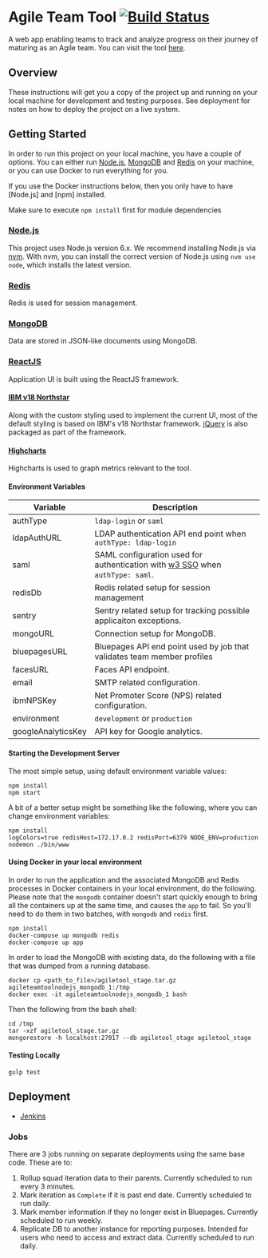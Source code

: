 # Agile Team Tool [![Build Status](https://travis.ibm.com/AgileAcademy/agile-team-tool-nodejs.svg?token=GEQPqR4dViSH8CpMeuaS&branch=master)](https://travis.ibm.com/AgileAcademy/agile-team-tool-nodejs)

A web app enabling teams to track and analyze progress on their journey of maturing as an Agile team. You can visit the tool [here](https://ibm.biz/AgileTeamTool).

## Overview

These instructions will get you a copy of the project up and running on your local machine for development and testing purposes. See deployment for notes on how to deploy the project on a live system.

## Getting Started
In order to run this project on your local machine, you have a couple of options. You can either run [Node.js](https://nodejs.org/en/), [MongoDB](https://www.mongodb.com/) and [Redis](https://redis.io/) on your machine, or you can use Docker to run everything for you.

If you use the Docker instructions below, then you only have to have [Node.js] and [npm] installed.

Make sure to execute `npm install` first for module dependencies

### [Node.js](https://nodejs.org/en/)
This project uses Node.js version 6.x. We recommend installing Node.js via [nvm](https://github.com/creationix/nvm). With nvm, you can install the correct version of Node.js using `nvm use node`, which installs the latest version.

### [Redis](https://redis.io/)
Redis is used for session management.

### [MongoDB](https://www.mongodb.com/)
Data are stored in JSON-like documents using MongoDB.

### [ReactJS](https://facebook.github.io/react/)
Application UI is built using the ReactJS framework.

#### [IBM v18 Northstar](http://ibmdev.webmaster.ibm.com/resources/index.php?filter=v18)
Along with the custom styling used to implement the current UI, most of the default styling is based on IBM's v18 Northstar framework. [jQuery](https://jquery.com/) is also packaged as part of the framework.

#### [Highcharts](https://www.highcharts.com/)
Highcharts is used to graph metrics relevant to the tool.

#### Environment Variables

| Variable            | Description                                                                                                                         |
|---------------------|-------------------------------------------------------------------------------------------------------------------------------------|
| authType            | `ldap-login` or `saml`                                                                                                              |
| ldapAuthURL         | LDAP authentication API end point when `authType: ldap-login`                                                                       |
| saml                | SAML configuration used for authentication with [w3 SSO](https://w3.innovate.ibm.com/tools/sso/home.html) when `authType: saml`.    |
| redisDb             | Redis related setup for session management                                                                                          |
| sentry              | Sentry related setup for tracking possible applicaiton exceptions.                                                                  |
| mongoURL            | Connection setup for MongoDB.                                                                                                       |
| bluepagesURL        | Bluepages API end point used by job that validates team member profiles                                                             |
| facesURL            | Faces API endpoint.                                                                                                                 |
| email               | SMTP related configuration.                                                                                                         |
| ibmNPSKey           | Net Promoter Score (NPS) related configuration.                                                                                     |
| environment         | `development` or `production`                                                                                                       |
| googleAnalyticsKey  | API key for Google analytics.                                                                                                       |

#### Starting the Development Server
The most simple setup, using default environment variable values:

```
npm install
npm start
```
A bit of a better setup might be something like the following, where you can change environment variables:

```
npm install
logColors=true redisHost=172.17.0.2 redisPort=6379 NODE_ENV=production nodemon ./bin/www
```

#### Using Docker in your local environment
In order to run the application and the associated MongoDB and Redis processes in Docker containers in your local environment, do the following. Please note that the `mongodb` container doesn't start quickly enough to bring all the containers up at the same time, and causes the `app` to fail. So you'll need to do them in two batches, with `mongodb` and `redis` first.
```
npm install
docker-compose up mongodb redis
docker-compose up app
```

In order to load the MongoDB with existing data, do the following with a file that was dumped from a running database.
```
docker cp <path_to_file>/agiletool_stage.tar.gz agileteamtoolnodejs_mongodb_1:/tmp
docker exec -it agileteamtoolnodejs_mongodb_1 bash
```
Then the following from the bash shell:
```
cd /tmp
tar -xzf agiletool_stage.tar.gz
mongorestore -h localhost:27017 --db agiletool_stage agiletool_stage
```

#### Testing Locally
```
gulp test
```

## Deployment

* [Jenkins](https://jenkins.io/)

### Jobs

There are 3 jobs running on separate deployments using the same base code.  These are to:
1. Rollup squad iteration data to their parents.  Currently scheduled to run every 3 minutes.
2. Mark iteration as `Complete` if it is past end date. Currently scheduled to run daily.
3. Mark member information if they no longer exist in Bluepages. Currently scheduled to run weekly.
4. Replicate DB to another instance for reporting purposes.  Intended for users who need to access and extract data.  Currently scheduled to run daily.
